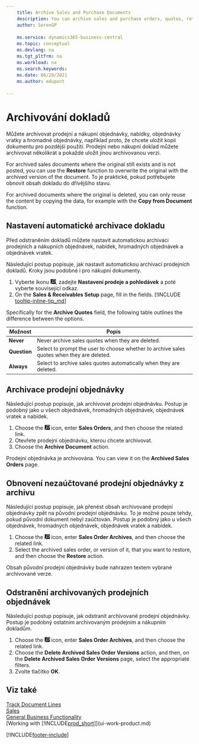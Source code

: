 ```yaml
---
    title: Archive Sales and Purchase Documents
    description: You can archive sales and purchase orders, quotes, return orders, and blanket orders so that you can use the archived document to recreate the document that it was archived from.
    author: SorenGP

    ms.service: dynamics365-business-central
    ms.topic: conceptual
    ms.devlang: na
    ms.tgt_pltfrm: na
    ms.workload: na
    ms.search.keywords:
    ms.date: 06/29/2021
    ms.author: edupont

---
```

# Archivování dokladů
Můžete archivovat prodejní a nákupní objednávky, nabídky, objednávky vratky a hromadné objednávky, například proto, že chcete uložit kopii dokumentu pro pozdější použití. Prodejní nebo nákupní doklad můžete archivovat několikrát a pokaždé uložit jinou archivovanou verzi.

For archived sales documents where the original still exists and is not posted, you can use the **Restore** function to overwrite the original with the archived version of the document. To je praktické, pokud potřebujete obnovit obsah dokladu do dřívějšího stavu.

For archived documents where the original is deleted, you can only reuse the content by copying the data, for example with the **Copy from Document** function.

## Nastavení automatické archivace dokladu

Před odstraněním dokladů můžete nastavit automatickou archivaci prodejních a nákupních objednávek, nabídek, hromadných objednávek a objednávek vratek.

Následující postup popisuje, jak nastavit automatickou archivaci prodejních dokladů. Kroky jsou podobné i pro nákupní dokumenty.

1. Vyberte ikonu ![Žárovky, která otevře funkci Řekněte mi](media/ui-search/search_small.png "Řekněte mi, co chcete dělat"), zadejte **Nastavení prodeje a pohledávek** a poté vyberte související odkaz.
2. On the **Sales & Receivables Setup** page, fill in the fields. [!INCLUDE [tooltip-inline-tip_md](includes/tooltip-inline-tip_md.md)]

Specifically for the **Archive Quotes** field, the following table outlines the difference between the options.

| Možnost | Popis |
|------|-----------|
| **Never** | Never archive sales quotes when they are deleted. |
| **Question** | Select to prompt the user to choose whether to archive sales quotes when they are deleted. |
| **Always** | Select to archive sales quotes automatically when they are deleted. |

## Archivace prodejní objednávky

Následující postup popisuje, jak archivovat prodejní objednávku. Postup je podobný jako u všech objednávek, hromadných objednávek, objednávek vratek a nabídek.

1. Choose the ![Lightbulb that opens the Tell Me feature.](media/ui-search/search_small.png "Tell me what you want to do") icon, enter **Sales Orders**, and then choose the related link.
2. Otevřete prodejní objednávku, kterou chcete archivovat.
3. Choose the **Archive Document** action.

Prodejní objednávka je archivována. You can view it on the **Archived Sales Orders** page.

## Obnovení nezaúčtované prodejní objednávky z archivu

Následující postup popisuje, jak přenést obsah archivované prodejní objednávky zpět na původní prodejní objednávku. To je možné pouze tehdy, pokud původní dokument nebyl zaúčtován. Postup je podobný jako u všech objednávek, hromadných objednávek, objednávek vratek a nabídek.

1. Choose the ![Lightbulb that opens the Tell Me feature.](media/ui-search/search_small.png "Tell me what you want to do") icon, enter **Sales Order Archives**, and then choose the related link.
2. Select the archived sales order, or version of it, that you want to restore, and then choose the **Restore** action.

Obsah původní prodejní objednávky bude nahrazen textem vybrané archivované verze.

## Odstranění archivovaných prodejních objednávek

Následující postup popisuje, jak odstranit archivované prodejní objednávky. Postup je podobný ostatním archivovaným prodejním a nákupním dokladům.

1. Choose the ![Lightbulb that opens the Tell Me feature.](media/ui-search/search_small.png "Tell me what you want to do") icon, enter **Sales Order Archives**, and then choose the related link.
2. Choose the **Delete Archived Sales Order Versions** action, and then, on the **Delete Archived Sales Order Versions** page, select the appropriate filters.
3. Zvolte tlačítko **OK**.

## Viz také

[Track Document Lines](across-how-to-track-document-lines.md)  
[Sales](sales-manage-sales.md)  
[General Business Functionality](ui-across-business-areas.md)  
[Working with [!INCLUDE[prod_short](includes/prod_short.md)]](ui-work-product.md)


[!INCLUDE[footer-include](includes/footer-banner.md)]
